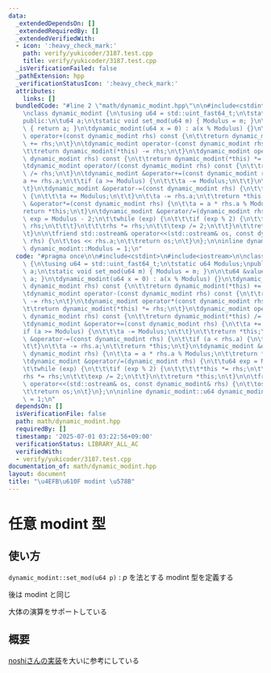```yaml
---
data:
  _extendedDependsOn: []
  _extendedRequiredBy: []
  _extendedVerifiedWith:
  - icon: ':heavy_check_mark:'
    path: verify/yukicoder/3187.test.cpp
    title: verify/yukicoder/3187.test.cpp
  _isVerificationFailed: false
  _pathExtension: hpp
  _verificationStatusIcon: ':heavy_check_mark:'
  attributes:
    links: []
  bundledCode: "#line 2 \"math/dynamic_modint.hpp\"\n\n#include<cstdint>\n#include<iostream>\n\
    \nclass dynamic_modint {\n\tusing u64 = std::uint_fast64_t;\n\tstatic u64 Modulus;\n\
    public:\n\tu64 a;\n\tstatic void set_mod(u64 m) { Modulus = m; }\n\n\tu64 &value()\
    \ { return a; }\n\tdynamic_modint(u64 x = 0) : a(x % Modulus) {}\n\tdynamic_modint\
    \ operator+(const dynamic_modint rhs) const {\n\t\treturn dynamic_modint(*this)\
    \ += rhs;\n\t}\n\tdynamic_modint operator-(const dynamic_modint rhs) const {\n\
    \t\treturn dynamic_modint(*this) -= rhs;\n\t}\n\tdynamic_modint operator*(const\
    \ dynamic_modint rhs) const {\n\t\treturn dynamic_modint(*this) *= rhs;\n\t}\n\
    \tdynamic_modint operator/(const dynamic_modint rhs) const {\n\t\treturn dynamic_modint(*this)\
    \ /= rhs;\n\t}\n\tdynamic_modint &operator+=(const dynamic_modint rhs) {\n\t\t\
    a += rhs.a;\n\t\tif (a >= Modulus) {\n\t\t\ta -= Modulus;\n\t\t}\n\t\treturn *this;\n\
    \t}\n\tdynamic_modint &operator-=(const dynamic_modint rhs) {\n\t\tif (a < rhs.a)\
    \ {\n\t\t\ta += Modulus;\n\t\t}\n\t\ta -= rhs.a;\n\t\treturn *this;\n\t}\n\tdynamic_modint\
    \ &operator*=(const dynamic_modint rhs) {\n\t\ta = a * rhs.a % Modulus;\n\t\t\
    return *this;\n\t}\n\tdynamic_modint &operator/=(dynamic_modint rhs) {\n\t\tu64\
    \ exp = Modulus - 2;\n\t\twhile (exp) {\n\t\t\tif (exp % 2) {\n\t\t\t\t*this *=\
    \ rhs;\n\t\t\t}\n\t\t\trhs *= rhs;\n\t\t\texp /= 2;\n\t\t}\n\t\treturn *this;\n\
    \t}\n\n\tfriend std::ostream& operator<<(std::ostream& os, const dynamic_modint&\
    \ rhs) {\n\t\tos << rhs.a;\n\t\treturn os;\n\t}\n};\n\ninline dynamic_modint::u64\
    \ dynamic_modint::Modulus = 1;\n"
  code: "#pragma once\n\n#include<cstdint>\n#include<iostream>\n\nclass dynamic_modint\
    \ {\n\tusing u64 = std::uint_fast64_t;\n\tstatic u64 Modulus;\npublic:\n\tu64\
    \ a;\n\tstatic void set_mod(u64 m) { Modulus = m; }\n\n\tu64 &value() { return\
    \ a; }\n\tdynamic_modint(u64 x = 0) : a(x % Modulus) {}\n\tdynamic_modint operator+(const\
    \ dynamic_modint rhs) const {\n\t\treturn dynamic_modint(*this) += rhs;\n\t}\n\
    \tdynamic_modint operator-(const dynamic_modint rhs) const {\n\t\treturn dynamic_modint(*this)\
    \ -= rhs;\n\t}\n\tdynamic_modint operator*(const dynamic_modint rhs) const {\n\
    \t\treturn dynamic_modint(*this) *= rhs;\n\t}\n\tdynamic_modint operator/(const\
    \ dynamic_modint rhs) const {\n\t\treturn dynamic_modint(*this) /= rhs;\n\t}\n\
    \tdynamic_modint &operator+=(const dynamic_modint rhs) {\n\t\ta += rhs.a;\n\t\t\
    if (a >= Modulus) {\n\t\t\ta -= Modulus;\n\t\t}\n\t\treturn *this;\n\t}\n\tdynamic_modint\
    \ &operator-=(const dynamic_modint rhs) {\n\t\tif (a < rhs.a) {\n\t\t\ta += Modulus;\n\
    \t\t}\n\t\ta -= rhs.a;\n\t\treturn *this;\n\t}\n\tdynamic_modint &operator*=(const\
    \ dynamic_modint rhs) {\n\t\ta = a * rhs.a % Modulus;\n\t\treturn *this;\n\t}\n\
    \tdynamic_modint &operator/=(dynamic_modint rhs) {\n\t\tu64 exp = Modulus - 2;\n\
    \t\twhile (exp) {\n\t\t\tif (exp % 2) {\n\t\t\t\t*this *= rhs;\n\t\t\t}\n\t\t\t\
    rhs *= rhs;\n\t\t\texp /= 2;\n\t\t}\n\t\treturn *this;\n\t}\n\n\tfriend std::ostream&\
    \ operator<<(std::ostream& os, const dynamic_modint& rhs) {\n\t\tos << rhs.a;\n\
    \t\treturn os;\n\t}\n};\n\ninline dynamic_modint::u64 dynamic_modint::Modulus\
    \ = 1;\n"
  dependsOn: []
  isVerificationFile: false
  path: math/dynamic_modint.hpp
  requiredBy: []
  timestamp: '2025-07-01 03:22:56+09:00'
  verificationStatus: LIBRARY_ALL_AC
  verifiedWith:
  - verify/yukicoder/3187.test.cpp
documentation_of: math/dynamic_modint.hpp
layout: document
title: "\u4EFB\u610F modint \u578B"
---
```


# 任意 modint 型

## 使い方

``dynamic_modint::set_mod(u64 p)`` : $p$ を法とする modint 型を定義する

後は modint と同じ

大体の演算をサポートしている

## 概要

[noshiさんの実装](https://noshi91.hatenablog.com/entry/2019/03/31/174006)を大いに参考にしている
